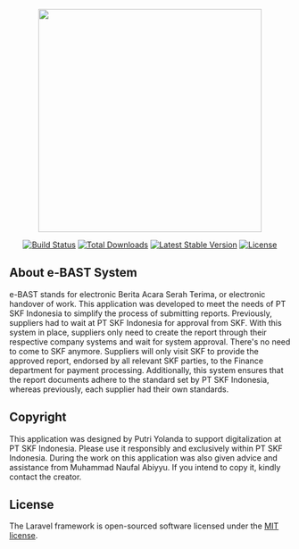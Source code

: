 <p align="center"><a href="https://laravel.com" target="_blank"><img src="https://raw.githubusercontent.com/laravel/art/master/logo-lockup/5%20SVG/2%20CMYK/1%20Full%20Color/laravel-logolockup-cmyk-red.svg" width="400"></a></p>

<p align="center">
<a href="https://travis-ci.org/laravel/framework"><img src="https://travis-ci.org/laravel/framework.svg" alt="Build Status"></a>
<a href="https://packagist.org/packages/laravel/framework"><img src="https://poser.pugx.org/laravel/framework/d/total.svg" alt="Total Downloads"></a>
<a href="https://packagist.org/packages/laravel/framework"><img src="https://poser.pugx.org/laravel/framework/v/stable.svg" alt="Latest Stable Version"></a>
<a href="https://packagist.org/packages/laravel/framework"><img src="https://poser.pugx.org/laravel/framework/license.svg" alt="License"></a>
</p>

## About e-BAST System
e-BAST stands for electronic Berita Acara Serah Terima, or electronic handover of work. This application was developed to meet the needs of PT SKF Indonesia to simplify the process of submitting reports. Previously, suppliers had to wait at PT SKF Indonesia for approval from SKF. With this system in place, suppliers only need to create the report through their respective company systems and wait for system approval. There's no need to come to SKF anymore. Suppliers will only visit SKF to provide the approved report, endorsed by all relevant SKF parties, to the Finance department for payment processing. Additionally, this system ensures that the report documents adhere to the standard set by PT SKF Indonesia, whereas previously, each supplier had their own standards.

## Copyright
This application was designed by Putri Yolanda to support digitalization at PT SKF Indonesia. Please use it responsibly and exclusively within PT SKF Indonesia. During the work on this application was also given advice and assistance from Muhammad Naufal Abiyyu. If you intend to copy it, kindly contact the creator.

## License

The Laravel framework is open-sourced software licensed under the [MIT license](https://opensource.org/licenses/MIT).
